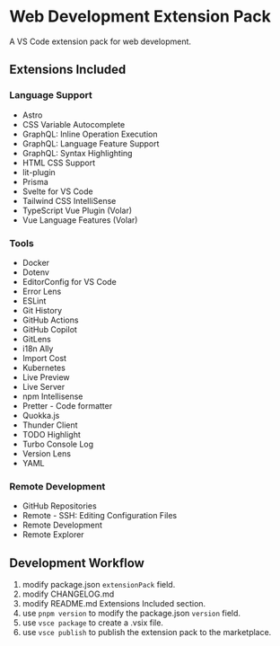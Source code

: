 # Web Development Extension Pack

A VS Code extension pack for web development.

## Extensions Included

### Language Support

- Astro
- CSS Variable Autocomplete
- GraphQL: Inline Operation Execution
- GraphQL: Language Feature Support
- GraphQL: Syntax Highlighting
- HTML CSS Support
- lit-plugin
- Prisma
- Svelte for VS Code
- Tailwind CSS IntelliSense
- TypeScript Vue Plugin (Volar)
- Vue Language Features (Volar)

### Tools

- Docker
- Dotenv
- EditorConfig for VS Code
- Error Lens
- ESLint
- Git History
- GitHub Actions
- GitHub Copilot
- GitLens
- i18n Ally
- Import Cost
- Kubernetes
- Live Preview
- Live Server
- npm Intellisense
- Pretter - Code formatter
- Quokka.js
- Thunder Client
- TODO Highlight
- Turbo Console Log
- Version Lens
- YAML

### Remote Development

- GitHub Repositories
- Remote - SSH: Editing Configuration Files
- Remote Development
- Remote Explorer

## Development Workflow

1. modify package.json `extensionPack` field.
1. modify CHANGELOG.md
1. modify README.md Extensions Included section.
1. use `pnpm version` to modify the package.json `version` field.
1. use `vsce package` to create a .vsix file.
1. use `vsce publish` to publish the extension pack to the marketplace.
